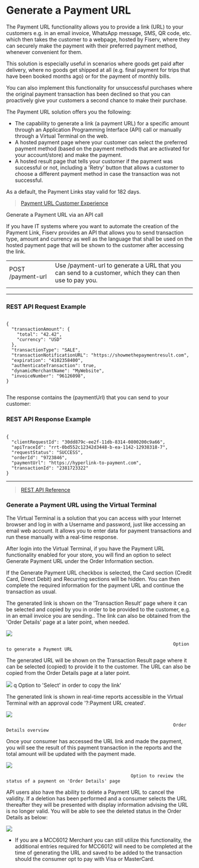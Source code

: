 
# Generate a Payment URL

The Payment URL functionality allows you to provide a link (URL) to your customers e.g. in an email invoice, WhatsApp message, SMS, QR code, etc. which then takes the customer to a webpage, hosted by Fiserv, where they can securely make the payment with their preferred payment method, whenever convenient for them.

This solution is especially useful in scenarios where goods get paid after delivery, where no goods get shipped at all (e.g. final payment for trips that have been booked months ago) or for the payment of monthly bills.

You can also implement this functionality for unsuccessful purchases where the original payment transaction has been declined so that you can proactively give your customers a second chance to make their purchase.

The Payment URL solution offers you the following:

- The capability to generate a link (a payment URL) for a specific amount through an Application Programming Interface (API) call or manually through a Virtual Terminal on the web.
- A hosted payment page where your customer can select the preferred payment method (based on the payment methods that are activated for your account/store) and make the payment.
- A hosted result page that tells your customer if the payment was successful or not, including a 'Retry' button that allows a customer to choose a different payment method in case the transaction was not successful.

As a default, the Payment Links stay valid for 182 days.

> [Payment URL Customer Experience](?path=docs/additionalInfo/PaymentUrlCustomerExperience.md)

Generate a Payment URL via an API call

If you have IT systems where you want to automate the creation of the Payment Link, Fiserv provides an API that allows you to send transaction type, amount and currency as well as the language that shall be used on the hosted payment page that will be shown to the customer after accessing the link.

|  | |
|----|----|
|POST /payment-url|Use /payment-url to generate a URL that you can send to a customer, which they can then use to pay you.|
|  | |

---------------------------
	     	
### REST API Request Example

```{r}
 
{
  "transactionAmount": {
    "total": "42.42",
    "currency": "USD"
  },
  "transactionType": "SALE",
  "transactionNotificationURL": "https://showmethepaymentresult.com",
  "expiration": "4102358400",
  "authenticateTransaction": true,
  "dynamicMerchantName": "MyWebsite",
  "invoiceNumber": "96126098",
}
 
``` 

The response contains the (paymentUrl) that you can send to your customer:

### REST API Response Example

```{r}

{
  "clientRequestId": "30dd879c-ee2f-11db-8314-0800200c9a66",
  "apiTraceId": "rrt-0bd552c12342d3448-b-ea-1142-12938318-7",
  "requestStatus": "SUCCESS",
  "orderId": "9723846",
  "paymentUrl": "https://hyperlink-to-payment.com",
  "transactionId": "2381723322"
}

```
------------------
> [REST API Reference ](?path=docs/schemas-md/PaymentCardPreAuthTransaction.md)


### Generate a Payment URL using the Virtual Terminal

The Virtual Terminal is a solution that you can access with your Internet browser and log in with a Username and password, just like accessing an email web account. It allows you to enter data for payment transactions and run these manually with a real-time response.

After login into the Virtual Terminal, if you have the Payment URL functionality enabled for your store, you will find an option to select Generate Payment URL under the Order Information section.

If the Generate Payment URL checkbox is selected, the Card section (Credit Card, Direct Debit) and Recurring sections will be hidden. You can then complete the required information for the payment URL and continue the transaction as usual.

The generated link is shown on the 'Transaction Result' page where it can be selected and copied by you in order to be provided to the customer, e.g. in an email invoice you are sending.. The link can also be obtained from the 'Order Details' page at a later point, when needed.

![](/ipg-na/assets/images/assets/images/generatePaymentUrl_1.jpg)

                                                                   Option to generate a Payment URL


The generated URL will be shown on the Transaction Result page where it can be selected (copied) to provide it to the customer. The URL can also be copied from the Order Details page at a later point.


![](/ipg-na/assets/images/assets/images/generatePaymentUrl_2.jpg)
q
                                                                   Option to 'Select' in order to copy the link'  

The generated link is shown in real-time reports accessible in the Virtual Terminal with an approval code '?:Payment URL created'.

![](/ipg-na/assets/images/assets/images/generatePaymentUrl_3.jpg)

                                                                   Order Details overview

Once your consumer has accessed the URL link and made the payment, you will see the result of this payment transaction in the reports and the total amount will be updated with the payment made.

![](/ipg-na/assets/images/assets/images/generatePaymentUrl_4.jpg)

                                                   Option to review the status of a payment on 'Order Details' page

API users also have the ability to delete a Payment URL to cancel the validity.  If a deletion has been performed and a consumer selects the URL thereafter they will be presented with display information advising the URL is no longer valid.  You will be able to see the deleted status in the Order Details as below:

![](/ipg-na/assets/images/assets/images/generatePaymentUrl_5.jpg)


* If you are a MCC6012 Merchant you can still utilize this functionality, the additional entries required for MCC6012 will need to be completed at the time of generating the URL and saved to be added to the transaction should the consumer opt to pay with Visa or MasterCard.